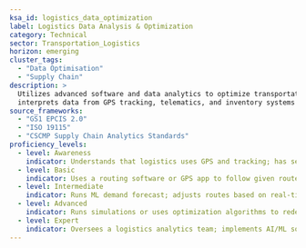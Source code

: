 ```yaml
---  
ksa_id: logistics_data_optimization  
label: Logistics Data Analysis & Optimization  
category: Technical  
sector: Transportation_Logistics  
horizon: emerging
cluster_tags:
  - "Data Optimisation"
  - "Supply Chain"
description: >  
  Utilizes advanced software and data analytics to optimize transportation routes and supply chain efficiency;  
  interprets data from GPS tracking, telematics, and inventory systems to improve routing, reduce fuel consumption and delivery times, predict delays, and enhance overall supply chain visibility and responsiveness.  
source_frameworks:
  - "GS1 EPCIS 2.0"
  - "ISO 19115"
  - "CSCMP Supply Chain Analytics Standards"  
proficiency_levels:  
  - level: Awareness  
    indicator: Understands that logistics uses GPS and tracking; has seen a basic route map or schedule printout; lists master-data fields; notes data quality KPIs.  
  - level: Basic  
    indicator: Uses a routing software or GPS app to follow given routes; reports simple metrics (on-time deliveries, mileage) to supervisors; can interpret a basic dashboard (green/red indicators for delays); removes duplicates; standardizes codes;.  
  - level: Intermediate  
    indicator: Runs ML demand forecast; adjusts routes based on real-time information (traffic, weather) using TMS (Transport Management System) tools; analyzes data from past deliveries (e.g., average delays on certain routes) to suggest schedule changes; monitors fuel or vehicle data to schedule maintenance or driver coaching; improves forecast accuracy %.  
  - level: Advanced  
    indicator: Runs simulations or uses optimization algorithms to redesign delivery routes or distribution networks; incorporates multiple data sources (customer orders, warehouse inventory levels, driver hours) for integrated planning; improves KPIs (on-time rate, cost per mile) by making data-driven decisions; aligns practices with CSCMP guidelines.  
  - level: Expert  
    indicator: Oversees a logistics analytics team; implements AI/ML solutions for dynamic routing and demand forecasting; advises on supply chain strategy at an organizational level using data insights; contributes to industry best practices or standards for using big data in supply chain management, often via CSCMP or similar bodies.  
---  
```

